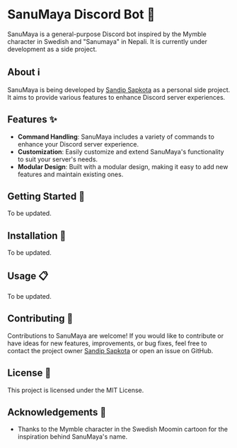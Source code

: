 # SanuMaya Discord Bot 🤖

SanuMaya is a general-purpose Discord bot inspired by the Mymble character in Swedish and "Sanumaya" in Nepali. It is currently under development as a side project.

## About ℹ️

SanuMaya is being developed by [Sandip Sapkota](https://github.com/git-sandip) as a personal side project. It aims to provide various features to enhance Discord server experiences.

## Features ✨

- **Command Handling**: SanuMaya includes a variety of commands to enhance your Discord server experience.
- **Customization**: Easily customize and extend SanuMaya's functionality to suit your server's needs.
- **Modular Design**: Built with a modular design, making it easy to add new features and maintain existing ones.

## Getting Started 🚀

To be updated.

## Installation 🔧

To be updated.

## Usage 📋

To be updated.

## Contributing 🤝

Contributions to SanuMaya are welcome! If you would like to contribute or have ideas for new features, improvements, or bug fixes, feel free to contact the project owner [Sandip Sapkota](https://github.com/git-sandip) or open an issue on GitHub.

## License 📝

This project is licensed under the MIT License.

## Acknowledgements 🙏

- Thanks to the Mymble character in the Swedish Moomin cartoon for the inspiration behind SanuMaya's name.
